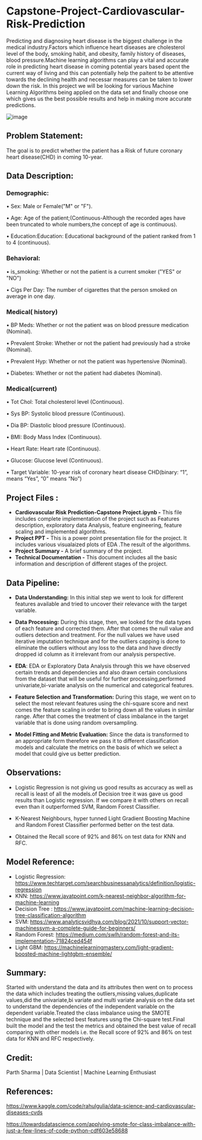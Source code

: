 # **Capstone-Project-Cardiovascular-Risk-Prediction**
Predicting and diagnosing heart disease is the biggest challenge in the medical industry.Factors which influence heart diseases are cholesterol level of the body, smoking habit, and obesity, family history of diseases, blood pressure.Machine learning algorithms can play a vital and accurate role in predicting heart disease in coming potential years based opent the current way of living and this can potentially help the paitent to be attentive towards the declining health and necessar measures can be taken to lower down the risk. In this project we will be looking for various Machine Learning Algorithms being applied on the data set and finally choose one which gives us the best possible results and help in making more accurate predictions.

![image](https://user-images.githubusercontent.com/100409195/173519650-5496bf0e-7163-4377-aa94-007a7b763d59.png)


## **Problem Statement:**
The goal is to predict whether the patient has a  Risk of future coronary heart disease(CHD) in coming 10-year.

## **Data Description:**
### Demographic:
  • Sex: Male or Female("M" or "F").

  • Age: Age of the patient;(Continuous-Although the recorded ages have been truncated to whole numbers,the concept of age is continuous).

  • Education:Education: Educational background of the patient ranked from 1 to 4 (continuous).
  
### Behavioral:
  • is_smoking: Whether or not the patient is a current smoker ("YES" or "NO")
  
  • Cigs Per Day: The number of cigarettes that the person smoked on average in one day.
  
### Medical( history)
  • BP Meds: Whether or not the patient was on blood pressure medication (Nominal).
  
  • Prevalent Stroke: Whether or not the patient had previously had a stroke (Nominal).
  
  • Prevalent Hyp: Whether or not the patient was hypertensive (Nominal).
  
  • Diabetes: Whether or not the patient had diabetes (Nominal).
  
### Medical(current)
  • Tot Chol: Total cholesterol level (Continuous).
   
  • Sys BP: Systolic blood pressure (Continuous).
   
  • Dia BP: Diastolic blood pressure (Continuous).
   
  • BMI: Body Mass Index (Continuous).
   
  • Heart Rate: Heart rate (Continuous).
    
  • Glucose: Glucose level (Continuous).
  
  • Target Variable: 10-year risk of coronary heart disease CHD(binary: “1”, means “Yes”, “0” means “No”) 
  
 ## **Project Files :**

* **Cardiovascular Risk Prediction-Capstone Project.ipynb -** This file includes complete implementation of the project such as Features description, exploratory data  Analysis, feature engineering, feature scaling and implemented algorithms.
* **Project PPT -** This is a power point presentation file for the project. It includes various visualaized plots of EDA .The result of the algorithms.
* **Project Summary -** A brief summary of the project.
* **Technical Documentation -** This document includes all the basic information and description of different stages of the project.
  
  
  
## Data Pipeline:

* **Data Understanding:** In this initial step we went to look for different features available and tried to uncover their relevance with the target variable.  

* **Data Processing:** During this stage, then, we looked for the data types of each feature and corrected them. After that comes the null value and outliers detection and treatment. For the null values we have used iterative imputation technique and for the outliers capping is done to eliminate the outliers without any loss to the data and have directly dropped id column as it irrelevant from our analysis perspective.

* **EDA**: EDA or Exploratory Data Analysis through this we have observed certain trends and dependencies and also drawn certain conclusions from the dataset that will be useful for further processing,performed univariate,bi-variate analysis on the numerical and categorical features.

* **Feature Selection and Transformation:** During this stage, we went on to select the most relevant features using the chi-square score and next comes the feature  scaling in order to bring down all the values in similar range. After that comes the treatment of class imbalance in the target variable that is done using random oversampling.

* **Model Fitting and Metric Evaluation:** Since the data is transformed to an appropriate form therefore we pass it to different classification models and calculate the metrics on the basis of which we select a model that could give us better prediction.


## **Observations:**
* Logistic Regression is not giving us good results as accuracy as well as recall is least of all the models.of Decision tree it was gave us good results than Logistic regression. If we compare it with others on recall even than it outperformed SVM, Random Forest Classifier.

* K-Nearest Neighbours, hyper tunned Light Gradient Boosting Machine and Random Forest Classifier performed better on the test data.

* Obtained the Recall score of 92% and 86% on test data for KNN and RFC.


## **Model Reference:**
* Logistic Regression: https://www.techtarget.com/searchbusinessanalytics/definition/logistic-regression
* KNN: https://www.javatpoint.com/k-nearest-neighbor-algorithm-for-machine-learning
* Decision Tree : https://www.javatpoint.com/machine-learning-decision-tree-classification-algorithm
* SVM: https://www.analyticsvidhya.com/blog/2021/10/support-vector-machinessvm-a-complete-guide-for-beginners/
* Random Forest: https://medium.com/swlh/random-forest-and-its-implementation-71824ced454f
* Light GBM: https://machinelearningmastery.com/light-gradient-boosted-machine-lightgbm-ensemble/


## **Summary:**
Started with understand the data and its attributes then went on to process the data which includes treating the outliers,missing values,duplicate values,did the univariate,bi variate and multi variate analysis on the data set to understand the dependencies of the independent variable on the dependent variable.Treated the class imbalance using the SMOTE technique and the selected best features usng the Chi-square test.Final built the model and the test the metrics and obtained the best value of recall comparing with other models i.e. the Recall score of 92% and 86% on test data for KNN and RFC respectively.
 
## **Credit:**
Parth Sharma | Data Scientist | Machine Learning Enthusiast

## **References:**
https://www.kaggle.com/code/rahulgulia/data-science-and-cardiovascular-diseases-cvds

https://towardsdatascience.com/applying-smote-for-class-imbalance-with-just-a-few-lines-of-code-python-cdf603e58688

